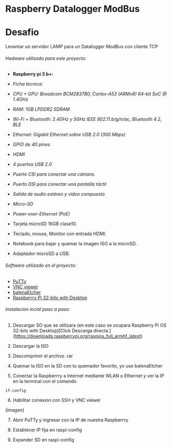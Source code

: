 # Raspberry Datalogger ModBus

# Desafio 
Levantar un servidor LAMP para un Datalogger ModBus con cliente TCP 

###### Hadware utilizado para este proyecto:

 - **Raspberry pi 3 b+:** 
 - *Ficha tecnica:*
 - *CPU + GPU: Broadcom BCM2837B0, Cortex-A53 (ARMv8) 64-bit SoC @ 1.4GHz*
 - *RAM: 1GB LPDDR2 SDRAM*
 - *Wi-Fi + Bluetooth: 2.4GHz y 5GHz IEEE 802.11.b/g/n/ac, Bluetooth 4.2, BLE*
 - *Ethernet: Gigabit Ethernet sobre USB 2.0 (300 Mbps)*
 - *GPIO de 40 pines*
 - *HDMI*
 - *4 puertos USB 2.0*
 - *Puerto CSI para conectar una cámara.*
 - *Puerto DSI para conectar una pantalla táctil*
 - *Salida de audio estéreo y vídeo compuesto*
 - *Micro-SD*
 - *Power-over-Ethernet (PoE)*

 - Tarjeta microSD 16GB clase10.
 - Teclado, mouse, Monitor con entrada HDMI.
 - Notebook para bajar y quemar la imagen ISO a la microSD.
 - Adaptador microSD a USB.

###### Software utilizado en el proyecto:
  - [PuTTy](https://www.putty.org/)
  - [VNC viewer](https://www.realvnc.com/es/connect/download/viewer/)
  - [balenaEtcher](https://www.balena.io/etcher/)
  - [Raspberrry Pi 32-bits with Desktop](https://downloads.raspberrypi.org/raspios_full_armhf_latest)
  
###### Instalacion incial paso a paso:
1. Descargar SO que se utilizara (en este caso se ocupara Raspberry Pi OS 32-bits with Desktop)[Click Descarga directa.] (https://downloads.raspberrypi.org/raspios_full_armhf_latest)

2. Descargar la ISO

3. Descomprimir el archivo .rar

4. Quemar la ISO en la SD con tu quemador favorito, yo use balenaEtcher

5. Conectar la Raspberrry a Internet mediante WLAN o Ethernet y ver la IP en la terminal con el comando
```
if-config
```
6. Habilitar conexion con SSH y VNC viewer

(imagen)

7. Abrir PuTTy y ingresar con la IP de nuestra Raspberrry

8. Establecer IP fija en raspi-config

9. Expander SD en raspi-config
